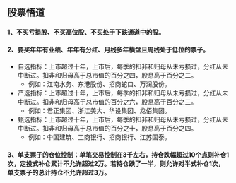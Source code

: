 ## 股票悟道
#### 1、不买亏损股、不买高位股、不买处于下跌通道中的股。
#### 2、要买年年有业绩、年年有分红、月线多年横盘且周线处于低位的票子。
* 自选指标：上市超过十年，上市后，每季的扣非和归母从未亏损过，分红从未中断过。扣非和归母高于总市值的百分之四，股息高于百分之二。
  - 例如：江南水务、东港股份、招商蛇口、万润股份。
* 严选指标：上市超过十年，上市后，每季的扣非和归母从未亏损过，分红从未中断过。扣非和归母高于总市值的百分之六，股息高于百分之三。
  - 例如：君正集团、浙江美大、华设集团、龙佰集团。
* 甄选指标：上市超过十年，上市后，每季的扣非和归母从未亏损过，分红从未中断过。扣非和归母高于总市值的百分之十，股息高于百分之四。
  - 例如：中国建筑、工商银行、招商银行、江苏国泰。
#### 3、单支票子的仓位控制：单笔交易控制在3千左右，持仓跌幅超过10个点则补仓1次，定投式补仓累计不允许超过2万。若持仓跌了一半，则允许对半式补仓1次，单支票子的总计持仓不允许超过3万。
